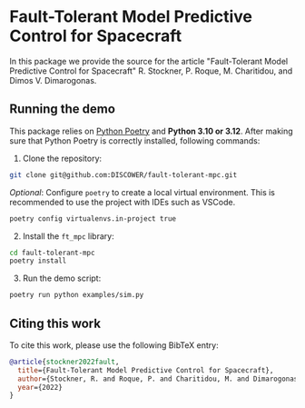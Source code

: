 # Fault-Tolerant Model Predictive Control for Spacecraft

In this package we provide the source for the article "Fault-Tolerant Model Predictive Control for Spacecraft" R. Stockner, P. Roque, M. Charitidou, and Dimos V. Dimarogonas.

## Running the demo
This package relies on [Python Poetry](https://python-poetry.org/docs/#installing-with-the-official-installer) and **Python 3.10 or 3.12**. After making sure that Python Poetry is correctly installed, following commands:

1. Clone the repository:
```bash
git clone git@github.com:DISCOWER/fault-tolerant-mpc.git
```

_Optional_: Configure `poetry` to create a local virtual environment. This is recommended to use the project with IDEs such as VSCode.
```bash
poetry config virtualenvs.in-project true
```

2. Install the `ft_mpc` library:
```bash
cd fault-tolerant-mpc
poetry install
```

3. Run the demo script:
```bash
poetry run python examples/sim.py
```

## Citing this work
To cite this work, please use the following BibTeX entry:
```bibtex
@article{stockner2022fault,
  title={Fault-Tolerant Model Predictive Control for Spacecraft},
  author={Stockner, R. and Roque, P. and Charitidou, M. and Dimarogonas, Dimos V.},
  year={2022}
}
```